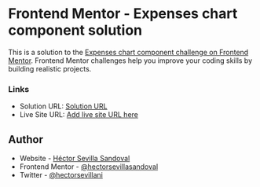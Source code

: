 # Frontend Mentor - Expenses chart component solution

This is a solution to the [Expenses chart component challenge on Frontend Mentor](https://www.frontendmentor.io/challenges/expenses-chart-component-e7yJBUdjwt). Frontend Mentor challenges help you improve your coding skills by building realistic projects. 

### Links

- Solution URL: [Solution URL](https://github.com/hectorsevillasandoval/expenses-chart-component)
- Live Site URL: [Add live site URL here](https://hectorsevillasandoval.github.io/expenses-chart-component/)

## Author

- Website - [Héctor Sevilla Sandoval](https://www.hectorsevillasandoval.com/)
- Frontend Mentor - [@hectorsevillasandoval](https://www.frontendmentor.io/profile/hectorsevillasandoval)
- Twitter - [@hectorsevillani](https://twitter.com/hectorsevillani)